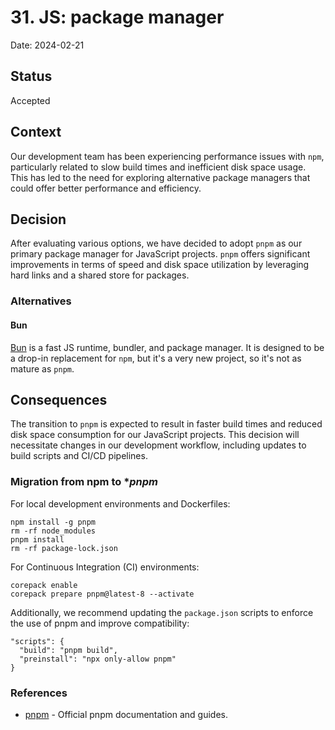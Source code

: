 # 31. JS: package manager

Date: 2024-02-21

## Status

Accepted

## Context

Our development team has been experiencing performance issues with `npm`, particularly related to slow build times and 
inefficient disk space usage. This has led to the need for exploring alternative package managers that could offer better 
performance and efficiency.

## Decision

After evaluating various options, we have decided to adopt `pnpm` as our primary package manager for JavaScript projects. 
`pnpm` offers significant improvements in terms of speed and disk space utilization by leveraging hard links 
and a shared store for packages.

### Alternatives

#### Bun

[Bun](https://bun.sh/) is a fast JS runtime, bundler, and package manager. 
It is designed to be a drop-in replacement for `npm`, but it's a very new project, so it's not as mature as `pnpm`.

## Consequences

The transition to `pnpm` is expected to result in faster build times and reduced disk space consumption 
for our JavaScript projects. This decision will necessitate changes in our development workflow, 
including updates to build scripts and CI/CD pipelines.

### Migration from **npm** to **pnpm*

For local development environments and Dockerfiles:

```shell
npm install -g pnpm
rm -rf node_modules
pnpm install
rm -rf package-lock.json
```

For Continuous Integration (CI) environments:

```shell
corepack enable
corepack prepare pnpm@latest-8 --activate
```

Additionally, we recommend updating the `package.json` scripts to enforce the use of pnpm and improve compatibility:

```shell
"scripts": {
  "build": "pnpm build",
  "preinstall": "npx only-allow pnpm"
}
```

### References

- [pnpm](https://pnpm.io/) - Official pnpm documentation and guides.
